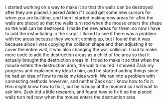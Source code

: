 I started working on a way to make it so that the walls can be destroyed after they are placed. I asked Aiden if I could get some new cursors for when you are building, and then I started making new areas for after the walls are placed so that the walls turn red when the mouse enters the shape so the wall can be destroyed. I made the new areas for them, so now I have to add the instantiating in the script. I lloked to see if there was a problem with the areas because they weren't coming up, but I found that it was because since I was copying the collision shape and then adjusting it to cover the entire wall, it was also changing the wall collision. I had to make more code to add the destruction areas as a child of the area so that it actually brought the destruction areas in. I tried to make it so that when the mouse enters the destruction area, the wall turns red. I showed Zack my progress and explained my idea to him, and he started adding things since he had an idea of how to make my idea work. We ran into a problem with connecting methods howerver, and neither Zack nor I know how to fix it. Hiro might know how to fix it, but he is busy at the moment so I will wait to ask him. Zack did a little research, and found how to fix it so the placed walls turn red now when the mouse enters the destruction area. 
